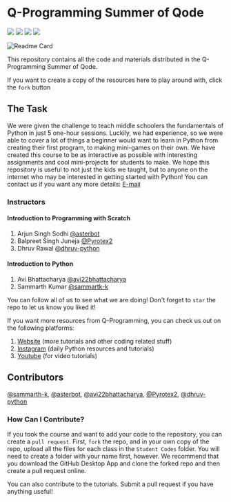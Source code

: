 # Q-Programming Summer of Qode

<a herf="https://python.org" target="_blank"><img src="https://img.shields.io/badge/Made%20with-Python-306998.svg"></a>
![](https://img.shields.io/github/license/sammarth-k/summer-of-qode) ![](	https://img.shields.io/github/forks/sammarth-k/summer-of-qode) ![](https://img.shields.io/github/last-commit/sammarth-k/summer-of-qode)

![Readme Card](https://github-readme-stats.vercel.app/api/pin/?username=sammarth-k&repo=summer-of-qode&theme=dark)

This repository contains all the code and materials distributed in the Q-Programming Summer of Qode.

If you want to create a copy of the resources here to play around with, click the ``fork`` button

## The Task

We were given the challenge to teach middle schoolers the fundamentals of Python in just 5 one-hour sessions. Luckily, we had experience, so we were able to cover a lot of things a beginner would want to learn in Python from creating their first program, to making mini-games on their own. We have created this course to be as interactive as possible with interesting assignments and cool mini-projects for students to make. We hope this repository is useful to not just the kids we taught, but to anyone on the internet who may be interested in getting started with Python! You can contact us if you want any more details: [E-mail](mailto:contact@qprogramming.net)

### Instructors

#### Introduction to Programming with Scratch

1. Arjun Singh Sodhi [@asterbot](https://github.com/asterbot)
2. Balpreet Singh Juneja [@Pyrotex2](https://github.com/Pyrotex2)
3. Dhruv Rawal [@dhruv-python](https://github.com/dhruv-python)

#### Introduction to Python

1. Avi Bhattacharya [@avi22bhattacharya](https://github.com/sammarth-k)
2. Sammarth Kumar [@sammartk-k](https://github.com/sammarth-k)

You can follow all of us to see what we are doing! Don't forget to ``star`` the repo to let us know you liked it!

If you want more resources from Q-Programming, you can check us out on the following platforms:

1. [Website](https://qprogramming.net) (more tutorials and other coding related stuff)
2. [Instagram](https://instagram.com/qprogramming) (daily Python resources and tutorials)
3. [Youtube](https://www.youtube.com/channel/UCyO2DcOyUucyPDWBsbeqgrw) (for video tutorials)

## Contributors
[@sammarth-k](https://github.com/sammarth-k), [@asterbot](https://github.com/asterbot), [@avi22bhattacharya](https://github.com/sammarth-k), [@Pyrotex2](https://github.com/Pyrotex2), [@dhruv-python](https://github.com/dhruv-python)
### How Can I Contribute?
If you took the course and want to add your code to the repository, you can create a ```pull request```. First, ```fork``` the repo, and in your own copy of the repo, upload all the files for each class in the ```Student Codes``` folder. You will need to create a folder with your name first, however. We recommend that you download the GitHub Desktop App and clone the forked repo and then create a pull request online.

You can also contribute to the tutorials. Submit a pull request if you have anything useful!
